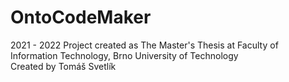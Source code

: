 # OntoCodeMaker

2021 - 2022
Project created as The Master's Thesis at Faculty of Information Technology, Brno University of Technology   
Created by Tomáš Svetlík
